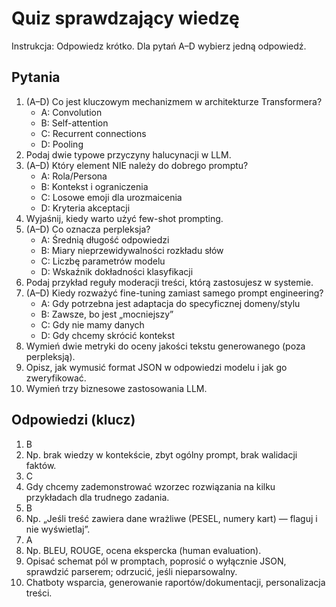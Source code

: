 # Quiz sprawdzający wiedzę

Instrukcja: Odpowiedz krótko. Dla pytań A–D wybierz jedną odpowiedź.

## Pytania
1. (A–D) Co jest kluczowym mechanizmem w architekturze Transformera?
   - A: Convolution
   - B: Self-attention
   - C: Recurrent connections
   - D: Pooling
2. Podaj dwie typowe przyczyny halucynacji w LLM.
3. (A–D) Który element NIE należy do dobrego promptu?
   - A: Rola/Persona
   - B: Kontekst i ograniczenia
   - C: Losowe emoji dla urozmaicenia
   - D: Kryteria akceptacji
4. Wyjaśnij, kiedy warto użyć few-shot prompting.
5. (A–D) Co oznacza perpleksja?
   - A: Średnią długość odpowiedzi
   - B: Miary nieprzewidywalności rozkładu słów
   - C: Liczbę parametrów modelu
   - D: Wskaźnik dokładności klasyfikacji
6. Podaj przykład reguły moderacji treści, którą zastosujesz w systemie.
7. (A–D) Kiedy rozważyć fine-tuning zamiast samego prompt engineering?
   - A: Gdy potrzebna jest adaptacja do specyficznej domeny/stylu
   - B: Zawsze, bo jest „mocniejszy”
   - C: Gdy nie mamy danych
   - D: Gdy chcemy skrócić kontekst
8. Wymień dwie metryki do oceny jakości tekstu generowanego (poza perpleksją).
9. Opisz, jak wymusić format JSON w odpowiedzi modelu i jak go zweryfikować.
10. Wymień trzy biznesowe zastosowania LLM.

## Odpowiedzi (klucz)
1. B
2. Np. brak wiedzy w kontekście, zbyt ogólny prompt, brak walidacji faktów.
3. C
4. Gdy chcemy zademonstrować wzorzec rozwiązania na kilku przykładach dla trudnego zadania.
5. B
6. Np. „Jeśli treść zawiera dane wrażliwe (PESEL, numery kart) — flaguj i nie wyświetlaj”.
7. A
8. Np. BLEU, ROUGE, ocena ekspercka (human evaluation).
9. Opisać schemat pól w promptach, poprosić o wyłącznie JSON, sprawdzić parserem; odrzucić, jeśli nieparsowalny.
10. Chatboty wsparcia, generowanie raportów/dokumentacji, personalizacja treści.